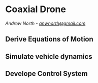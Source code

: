# Coaxial Drone
*Andrew North - anwnorth@gmail.com*
## Derive Equations of Motion
## Simulate vehicle dynamics 
## Develope Control System

